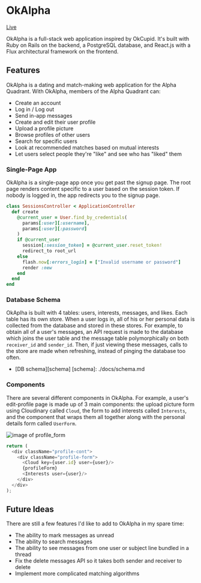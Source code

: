 # OkAlpha

[Live](https://okalpha.herokuapp.com/)

OkAlpha is a full-stack web application inspired by OkCupid.  It's built with Ruby on Rails on the backend, a PostgreSQL database, and React.js with a Flux architectural framework on the frontend.  

## Features

OkAlpha is a dating and match-making web application for the Alpha Quadrant. With OkAlpha, members of the Alpha Quadrant can:

* Create an account
* Log in / Log out
* Send in-app messages
* Create and edit their user profile
* Upload a profile picture
* Browse profiles of other users
* Search for specific users
* Look at recommended matches based on mutual interests
* Let users select people they're "like" and see who has "liked" them

### Single-Page App

OkAlpha is a single-page app once you get past the signup page. The root page renders content specific to a user based on the session token. If nobody is logged in, the app redirects you to the signup page.

```ruby
class SessionsController < ApplicationController
  def create
    @current_user = User.find_by_credentials(
      params[:user][:username],
      params[:user][:password]
    )
    if @current_user
      session[:session_token] = @current_user.reset_token!
      redirect_to root_url
    else
      flash.now[:errors_login] = ["Invalid username or password"]
      render :new
    end
  end
end
```

### Database Schema

OkAplha is built with 4 tables: users, interests, messages, and likes. Each table has its own store. When a user logs in, all of his or her personal data is collected from the database and stored in these stores. For example, to obtain all of a user's messages, an API request is made to the database which joins the user table and the message table polymorphically on both `receiver_id` and `sender_id`. Then, if just viewing these messages, calls to the store are made when refreshing, instead of pinging the database too often.

* [DB schema][schema]
[schema]: ./docs/schema.md

### Components

There are several different components in OkAlpha. For example, a user's edit-profile page is made up of 3 main components: the upload picture form using Cloudinary called `Cloud`, the form to add interests called `Interests`, and the component that wraps them all together along with the personal details form called `UserForm`.

![image of profile_form](profileScreenGrab.png)

```javascript
return (
  <div className="profile-cont">
    <div className="profile-form">
      <Cloud key={user.id} user={user}/>
      {profileForm}
      <Interests user={user}/>
    </div>
  </div>
);
```

## Future Ideas

There are still a few features I'd like to add to OkAlpha in my spare time:
* The ability to mark messages as unread
* The ability to search messages
* The ability to see messages from one user or subject line bundled in a thread
* Fix the delete messages API so it takes both sender and receiver to delete
* Implement more complicated matching algorithms

